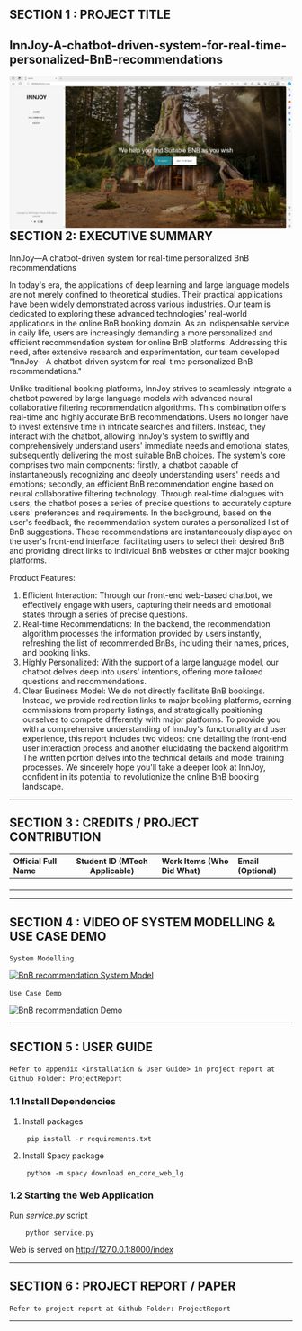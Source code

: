## SECTION 1 : PROJECT TITLE
## InnJoy-A-chatbot-driven-system-for-real-time-personalized-BnB-recommendations
<img src="./img/home.png"
     style="float: left; margin-right: 0px;" />  

---
## SECTION 2: EXECUTIVE SUMMARY
InnJoy—A chatbot-driven system for real-time personalized BnB recommendations

In today's era, the applications of deep learning and large language models are not merely confined to theoretical studies. Their practical applications have been widely demonstrated across various industries. Our team is dedicated to exploring these advanced technologies' real-world applications in the online BnB booking domain. As an indispensable service in daily life, users are increasingly demanding a more personalized and efficient recommendation system for online BnB platforms. Addressing this need, after extensive research and experimentation, our team developed "InnJoy—A chatbot-driven system for real-time personalized BnB recommendations." 

Unlike traditional booking platforms, InnJoy strives to seamlessly integrate a chatbot powered by large language models with advanced neural collaborative filtering recommendation algorithms. This combination offers real-time and highly accurate BnB recommendations. Users no longer have to invest extensive time in intricate searches and filters. Instead, they interact with the chatbot, allowing InnJoy's system to swiftly and comprehensively understand users' immediate needs and emotional states, subsequently delivering the most suitable BnB choices. The system's core comprises two main components: firstly, a chatbot capable of instantaneously recognizing and deeply understanding users' needs and emotions; secondly, an efficient BnB recommendation engine based on neural collaborative filtering technology. Through real-time dialogues with users, the chatbot poses a series of precise questions to accurately capture users' preferences and requirements. In the background, based on the user's feedback, the recommendation system curates a personalized list of BnB suggestions. These recommendations are instantaneously displayed on the user's front-end interface, facilitating users to select their desired BnB and providing direct links to individual BnB websites or other major booking platforms. 

Product Features: 

1. Efficient Interaction: Through our front-end web-based chatbot, we effectively engage with users, capturing their needs and emotional states through a series of precise questions. 
2. Real-time Recommendations: In the backend, the recommendation algorithm processes the information provided by users instantly, refreshing the list of recommended BnBs, including their names, prices, and booking links. 
3. Highly Personalized: With the support of a large language model, our chatbot delves deep into users' intentions, offering more tailored questions and recommendations. 
4. Clear Business Model: We do not directly facilitate BnB bookings. Instead, we provide redirection links to major booking platforms, earning commissions from property listings, and strategically positioning ourselves to compete differently with major platforms. 
To provide you with a comprehensive understanding of InnJoy's functionality and user experience, this report includes two videos: one detailing the front-end user interaction process and another elucidating the backend algorithm. The written portion delves into the technical details and model training processes. 
We sincerely hope you'll take a deeper look at InnJoy, confident in its potential to revolutionize the online BnB booking landscape.
---

## SECTION 3 : CREDITS / PROJECT CONTRIBUTION

| Official Full Name  | Student ID (MTech Applicable)  | Work Items (Who Did What) | Email (Optional) |
| :------------ |:---------------:| :-----| :-----|
|||||
|||||
|||||
|||||

---
## SECTION 4 : VIDEO OF SYSTEM MODELLING & USE CASE DEMO

`System Modelling`

[![BnB recommendation System Model](https://img.youtube.com/vi/t7P5J_ws2QU/0.jpg)](https://youtu.be/t7P5J_ws2QU "Innjoy - System Modelling")

`Use Case Demo`

[![BnB recommendation Demo](http://img.youtube.com/vi/GVtvjns7x3k/0.jpg)](https://youtu.be/GVtvjns7x3k "Innjoy - Use Case Demo")

---

## SECTION 5 : USER GUIDE

`Refer to appendix <Installation & User Guide> in project report at Github Folder: ProjectReport`

### 1.1 Install Dependencies

1. Install packages
    
        pip install -r requirements.txt

2. Install Spacy package

        python -m spacy download en_core_web_lg


### 1.2 Starting the Web Application

Run *service.py* script


        python service.py

Web is served on http://127.0.0.1:8000/index


---
## SECTION 6 : PROJECT REPORT / PAPER

`Refer to project report at Github Folder: ProjectReport`

---
